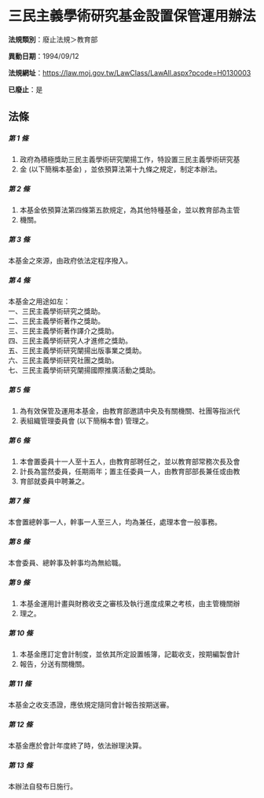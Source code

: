 # 三民主義學術研究基金設置保管運用辦法

**法規類別**：廢止法規＞教育部

**異動日期**：1994/09/12  

**法規網址**：https://law.moj.gov.tw/LawClass/LawAll.aspx?pcode=H0130003

**已廢止**：是



## 法條
##### 第 1 條
1. 政府為積極獎助三民主義學術研究闡揚工作，特設置三民主義學術研究基
1. 金 (以下簡稱本基金) ，並依預算法第十九條之規定，制定本辦法。

##### 第 2 條
1. 本基金依預算法第四條第五款規定，為其他特種基金，並以教育部為主管
1. 機關。

##### 第 3 條
本基金之來源，由政府依法定程序撥入。

##### 第 4 條
本基金之用途如左：  
一、三民主義學術研究之獎助。  
二、三民主義學術著作之獎助。  
三、三民主義學術著作譯介之獎助。  
四、三民主義學術研究人才進修之獎助。  
五、三民主義學術研究闡揚出版事業之獎助。  
六、三民主義學術研究社團之獎助。  
七、三民主義學術研究闡揚國際推廣活動之獎助。

##### 第 5 條
1. 為有效保管及運用本基金，由教育部邀請中央及有關機關、社團等指派代
1. 表組織管理委員會 (以下簡稱本會) 管理之。

##### 第 6 條
1. 本會置委員十一人至十五人，由教育部聘任之，並以教育部常務次長及會
1. 計長為當然委員，任期兩年；置主任委員一人，由教育部部長兼任或由教
1. 育部就委員中聘兼之。

##### 第 7 條
本會置總幹事一人，幹事一人至三人，均為兼任，處理本會一般事務。

##### 第 8 條
本會委員、總幹事及幹事均為無給職。

##### 第 9 條
1. 本基金運用計畫與財務收支之審核及執行進度成果之考核，由主管機關辦
1. 理之。

##### 第 10 條
1. 本基金應訂定會計制度，並依其所定設置帳簿，記載收支，按期編製會計
1. 報告，分送有關機關。

##### 第 11 條
本基金之收支憑證，應依規定隨同會計報告按期送審。

##### 第 12 條
本基金應於會計年度終了時，依法辦理決算。

##### 第 13 條
本辦法自發布日施行。


